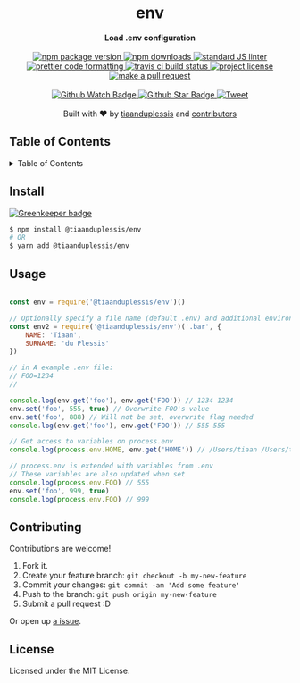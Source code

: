 
<h1 align="center">env</h1>
<div align="center">
  <strong>Load .env configuration</strong>
</div>
<br>
<div align="center">
  <a href="https://npmjs.org/package/@tiaanduplessis/env">
    <img src="https://img.shields.io/npm/v/@tiaanduplessis/env.svg?style=flat-square" alt="npm package version" />
  </a>
  <a href="https://npmjs.org/package/@tiaanduplessis/env">
  <img src="https://img.shields.io/npm/dm/@tiaanduplessis/env.svg?style=flat-square" alt="npm downloads" />
  </a>
  <a href="https://github.com/feross/standard">
    <img src="https://img.shields.io/badge/code%20style-standard-brightgreen.svg?style=flat-square" alt="standard JS linter" />
  </a>
  <a href="https://github.com/prettier/prettier">
    <img src="https://img.shields.io/badge/styled_with-prettier-ff69b4.svg?style=flat-square" alt="prettier code formatting" />
  </a>
  <a href="https://travis-ci.org/tiaanduplessis/env">
    <img src="https://img.shields.io/travis/tiaanduplessis/env.svg?style=flat-square" alt="travis ci build status" />
  </a>
  <a href="https://github.com/tiaanduplessis/env/blob/master/LICENSE">
    <img src="https://img.shields.io/npm/l/@tiaanduplessis/env.svg?style=flat-square" alt="project license" />
  </a>
  <a href="http://makeapullrequest.com">
    <img src="https://img.shields.io/badge/PRs-welcome-brightgreen.svg?style=flat-square" alt="make a pull request" />
  </a>
</div>
<br>
<div align="center">
  <a href="https://github.com/tiaanduplessis/env/watchers">
    <img src="https://img.shields.io/github/watchers/tiaanduplessis/env.svg?style=social" alt="Github Watch Badge" />
  </a>
  <a href="https://github.com/tiaanduplessis/env/stargazers">
    <img src="https://img.shields.io/github/stars/tiaanduplessis/env.svg?style=social" alt="Github Star Badge" />
  </a>
  <a href="https://twitter.com/intent/tweet?text=Check%20out%20env!%20https://github.com/tiaanduplessis/env%20%F0%9F%91%8D">
    <img src="https://img.shields.io/twitter/url/https/github.com/tiaanduplessis/env.svg?style=social" alt="Tweet" />
  </a>
</div>
<br>
<div align="center">
  Built with ❤︎ by <a href="https://github.com/tiaanduplessis">tiaanduplessis</a> and <a href="https://github.com/tiaanduplessis/env/contributors">contributors</a>
</div>

<h2>Table of Contents</h2>
<details>
  <summary>Table of Contents</summary>
  <li><a href="#install">Install</a></li>
  <li><a href="#usage">Usage</a></li>
  <li><a href="#contribute">Contribute</a></li>
  <li><a href="#license">License</a></li>
</details>

## Install

[![Greenkeeper badge](https://badges.greenkeeper.io/tiaanduplessis/env.svg)](https://greenkeeper.io/)

```sh
$ npm install @tiaanduplessis/env
# OR
$ yarn add @tiaanduplessis/env
```

## Usage

```js

const env = require('@tiaanduplessis/env')()

// Optionally specify a file name (default .env) and additional environment variables
const env2 = require('@tiaanduplessis/env')('.bar', {
    NAME: 'Tiaan',
    SURNAME: 'du Plessis'
})

// in A example .env file:
// FOO=1234
//

console.log(env.get('foo'), env.get('FOO')) // 1234 1234
env.set('foo', 555, true) // Overwrite FOO's value
env.set('foo', 888) // Will not be set, overwrite flag needed
console.log(env.get('foo'), env.get('FOO')) // 555 555

// Get access to variables on process.env
console.log(process.env.HOME, env.get('HOME')) // /Users/tiaan /Users/tiaan

// process.env is extended with variables from .env
// These variables are also updated when set
console.log(process.env.FOO) // 555
env.set('foo', 999, true) 
console.log(process.env.FOO) // 999

```

## Contributing

Contributions are welcome!

1. Fork it.
2. Create your feature branch: `git checkout -b my-new-feature`
3. Commit your changes: `git commit -am 'Add some feature'`
4. Push to the branch: `git push origin my-new-feature`
5. Submit a pull request :D

Or open up [a issue](https://github.com/tiaanduplessis/env/issues).

## License

Licensed under the MIT License.
